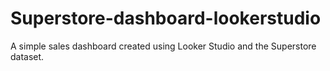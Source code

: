 # Superstore-dashboard-lookerstudio
A simple sales dashboard created using Looker Studio and the Superstore dataset.
